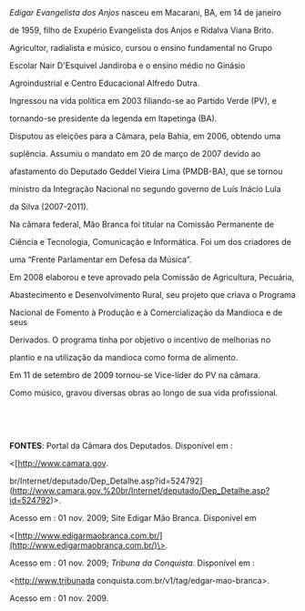 

 



*Edigar Evangelista dos Anjos* nasceu em Macarani, BA, em 14 de janeiro

de 1959, filho de Exupério Evangelista dos Anjos e Ridalva Viana Brito.



Agricultor, radialista e músico, cursou o ensino fundamental no Grupo

Escolar Nair D'Esquivel Jandiroba e o ensino médio no Ginásio

Agroindustrial e Centro Educacional Alfredo Dutra.



Ingressou na vida política em 2003 filiando-se ao Partido Verde (PV), e

tornando-se presidente da legenda em Itapetinga (BA).



Disputou as eleições para a Câmara, pela Bahia, em 2006, obtendo uma

suplência. Assumiu o mandato em 20 de março de 2007 devido ao

afastamento do Deputado Geddel Vieira Lima (PMDB-BA), que se tornou

ministro da Integração Nacional no segundo governo de Luís Inácio Lula

da Silva (2007-2011).



Na câmara federal, Mão Branca foi titular na Comissão Permanente de

Ciência e Tecnologia, Comunicação e Informática. Foi um dos criadores de

uma “Frente Parlamentar em Defesa da Música”.



Em 2008 elaborou e teve aprovado pela Comissão de Agricultura, Pecuária,

Abastecimento e Desenvolvimento Rural, seu projeto que criava o Programa

Nacional de Fomento à Produção e à Comercialização da Mandioca e de seus

Derivados. O programa tinha por objetivo o incentivo de melhorias no

plantio e na utilização da mandioca como forma de alimento.



Em 11 de setembro de 2009 tornou-se Vice-líder do PV na câmara.



Como músico, gravou diversas obras ao longo de sua vida profissional.



 



 



**FONTES**: Portal da Câmara dos Deputados. Disponível em :

\<[http://www.camara.gov.

br/Internet/deputado/Dep\_Detalhe.asp?id=524792](http://www.camara.gov.%20br/Internet/deputado/Dep_Detalhe.asp?id=524792)\>.

Acesso em : 01 nov. 2009; Site Edigar Mão Branca. Disponível em

\<[http://www.edigarmaobranca.com.br/](http://www.edigarmaobranca.com.br/)\>.

Acesso em : 01 nov. 2009; *Tribuna da* *Conquista*. Disponível em :

\<http://www.tribunada conquista.com.br/v1/tag/edgar-mao-branca\>.

Acesso em : 01 nov. 2009.



 

